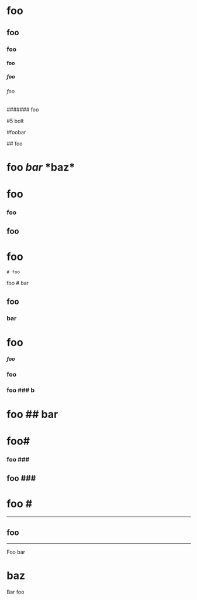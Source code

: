 <!-- http://spec.commonmark.org/0.22/#example-27 -->
# foo
## foo
### foo
#### foo
##### foo
###### foo

<!-- http://spec.commonmark.org/0.22/#example-28 -->
####### foo

<!-- http://spec.commonmark.org/0.22/#example-29 -->
#5 bolt

#foobar

<!-- http://spec.commonmark.org/0.22/#example-30 -->
\## foo

<!-- http://spec.commonmark.org/0.22/#example-31 -->
# foo *bar* \*baz\*

<!-- http://spec.commonmark.org/0.22/#example-32 -->
#                  foo

<!-- http://spec.commonmark.org/0.22/#example-33 -->
### foo
 ## foo
  # foo

<!-- http://spec.commonmark.org/0.22/#example-34 -->
    # foo

<!-- http://spec.commonmark.org/0.22/#example-35 -->
foo
    # bar

<!-- http://spec.commonmark.org/0.22/#example-36 -->
## foo ##
  ###   bar    ###

<!-- http://spec.commonmark.org/0.22/#example-37 -->
# foo ##################################
##### foo ##

<!-- http://spec.commonmark.org/0.22/#example-38 -->
### foo ###

<!-- http://spec.commonmark.org/0.22/#example-39 -->
### foo ### b
# foo ## bar

<!-- http://spec.commonmark.org/0.22/#example-40 -->
# foo#

<!-- http://spec.commonmark.org/0.22/#example-41 -->
### foo \###
## foo #\##
# foo \#

<!-- http://spec.commonmark.org/0.22/#example-42 -->
****
## foo
****

<!-- http://spec.commonmark.org/0.22/#example-43 -->
Foo bar
# baz
Bar foo

<!-- http://spec.commonmark.org/0.22/#example-44 -->
##
#
### ###
